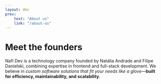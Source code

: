```yaml
---
layout: doc
prev:
    text: "About us"
    link: "/about-us"
---
```


<script setup>
import {
  VPTeamPage,
  VPTeamPageTitle,
  VPTeamMembers,
  VPLink
} from 'vitepress/theme'

const members = [
  {
    avatar: 'https://www.github.com/natalia-sampaio.png',
    name: 'Natália Andrade',
    title: 'Frontend Developer',
    desc: 'Leads UI/UX modernization, component-driven design, and performance optimization. Experience with real-time messaging platforms, chatbot builders, and frontend scalability.',
    links: [
      { icon: 'github', link: 'https://github.com/natalia-sampaio' },
      { icon: 'x', link: 'https://x.com/nataliaSRSA' },
      { icon: 'linkedin', link: 'https://www.linkedin.com/in/natalia-srs/?locale=en_US' },
      { icon: 'mailgun', link: 'mailto:natalia@nafi.dev' },
      { icon: 'calendly' , link: 'https://calendly.com/natalia-nafi'}
    ],
  },
  {
    avatar: 'https://www.github.com/filipedanielski.png',
    name: 'Filipe Danielski',
    title: 'Full-Stack Developer',
    desc: 'Specializes in backend architecture, API development, and cloud deployments. Has worked on ERP systems, fintech integrations, and large-scale governmental projects.',
    links: [
      { icon: 'github', link: 'https://github.com/filipedanielski' },
      { icon: 'linkedin', link: 'https://www.linkedin.com/in/filipedanielski/?locale=en_US' },
      { icon: 'mailgun', link: 'mailto:filipe@nafi.dev' }  
    ]
  },
]
</script>

# Meet the founders

Nafi Dev is a technology company founded by Natália Andrade and Filipe Danielski, combining expertise in frontend and full-stack development. We believe in _custom software solutions that fit your needs like a glove_—**built for efficiency, maintainability, and scalability**.

<VPTeamMembers
    :members="members"
  />
